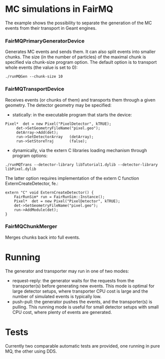 # MC simulations in FairMQ

The example shows the possibility to separate the generation of the MC events from their transport in Geant engines.

### FairMQPrimaryGeneratorDevice
Generates MC events and sends them. It can also split events into smaller chunks.
The size (in the number of particles) of the maximal chunk is specified via chunk-size program option.
The default option is to transport whole events (the value is set to 0):
```
./runMQGen --chunk-size 10 
```

### FairMQTransportDevice
Receives events (or chunks of them) and transports them through a given geometry.
The detector geometry may be specified:
- statically: in the executable program that starts the device:
```
Pixel*  det = new Pixel("PixelDetector", kTRUE);
     det->SetGeometryFileName("pixel.geo");
     detArray->Add(det);
     run->SetDetectorArray   (detArray);
     run->SetStoreTraj       (false);
```
- dynamically, via the extern C libraries loading mechanism through program options:
```
./runMQTrans --detector-library libTutorial1.dylib --detector-library libPixel.dylib
```
The latter option requires implementation of the extern C function ExternCreateDetector, fe.:
```
extern "C" void ExternCreateDetector() {
    FairRunSim* run = FairRunSim::Instance();
    Pixel*  det = new Pixel("PixelDetector", kTRUE);
    det->SetGeometryFileName("pixel.geo");
    run->AddModule(det);
}
```

### FairMQChunkMerger
Merges chunks back into full events.

# Running

The generator and transporter may run in one of two modes:
- request-reply: the generator waits for the requests from the transporter(s) before
generating new events. This mode is optimal for large detector setups, where transporter
CPU cost is large and the number of simulated events is typically low.
- push-pull: the generator pushes the events, and the transporter(s) is pulling. This running mode
is useful for small detector setups with small CPU cost, where plenty of events are generated.

# Tests

Currently two comparable automatic tests are provided, one running in pure MQ, the other using DDS.

